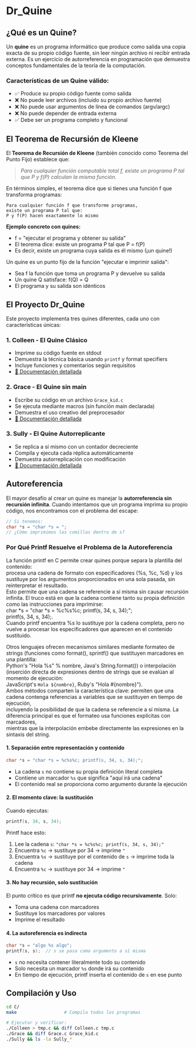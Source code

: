 # Dr_Quine

## ¿Qué es un Quine?

Un **quine** es un programa informático que produce como salida una copia exacta de su propio código fuente, sin leer ningún archivo ni recibir entrada externa. Es un ejercicio de autorreferencia en programación que demuestra conceptos fundamentales de la teoría de la computación.

### Características de un Quine válido:
- ✅ Produce su propio código fuente como salida
- ❌ No puede leer archivos (incluido su propio archivo fuente)
- ❌ No puede usar argumentos de línea de comandos (argv/argc)
- ❌ No puede depender de entrada externa
- ✅ Debe ser un programa completo y funcional

## El Teorema de Recursión de Kleene

El **Teorema de Recursión de Kleene** (también conocido como Teorema del Punto Fijo) establece que:

> *Para cualquier función computable total f, existe un programa P tal que P y f(P) calculan la misma función.*


En términos simples, el teorema dice que si tienes una función f que transforma programas:

```
Para cualquier función f que transforme programas,
existe un programa P tal que:
P y f(P) hacen exactamente lo mismo
```

**Ejemplo concreto con quines:**
- f = "ejecutar el programa y obtener su salida"
- El teorema dice: existe un programa P tal que P = f(P)
- Es decir, existe un programa cuya salida es él mismo (¡un quine!)

Un quine es un punto fijo de la función "ejecutar e imprimir salida":
- Sea f la función que toma un programa P y devuelve su salida
- Un quine Q satisface: f(Q) = Q
- El programa y su salida son idénticos


## El Proyecto Dr_Quine

Este proyecto implementa tres quines diferentes, cada uno con características únicas:

### 1. **Colleen** - El Quine Clásico
- Imprime su código fuente en stdout
- Demuestra la técnica básica usando `printf` y format specifiers
- Incluye funciones y comentarios según requisitos
- [📖 Documentación detallada](docs/README_Colleen.md)

### 2. **Grace** - El Quine sin main
- Escribe su código en un archivo `Grace_kid.c`
- Se ejecuta mediante macros (sin función main declarada)
- Demuestra el uso creativo del preprocesador
- [📖 Documentación detallada](docs/README_Grace.md)

### 3. **Sully** - El Quine Autorreplicante
- Se replica a sí mismo con un contador decreciente
- Compila y ejecuta cada réplica automáticamente
- Demuestra autorreplicación con modificación
- [📖 Documentación detallada](docs/README_Sully.md)

## Autoreferencia

El mayor desafío al crear un quine es manejar la **autorreferencia sin recursión infinita**. Cuando intentamos que un programa imprima su propio código, nos encontramos con el problema del escape:

```c
// Si tenemos:
char *s = "char *s = ";
// ¿Cómo imprimimos las comillas dentro de s?
```

### Por Qué Printf Resuelve el Problema de la Autoreferencia

La función printf en C permite crear quines porque separa la plantilla del contenido:  
procesa una cadena de formato con especificadores (%s, %c, %d) y los sustituye por los argumentos proporcionados en una sola pasada, sin reinterpretar el resultado.  
Esto permite que una cadena se referencie a sí misma sin causar recursión infinita. El truco está en que la cadena contiene tanto su propia definición como las instrucciones para imprimirse:  
char *s = "char *s = %c%s%c; printf(s, 34, s, 34);";  
printf(s, 34, s, 34);.  
Cuando printf encuentra %s lo sustituye por la cadena completa, pero no vuelve a procesar los especificadores que aparecen en el contenido sustituido.  

Otros lenguajes ofrecen mecanismos similares mediante formateo de strings (funciones como format(), sprintf() que sustituyen marcadores en una plantilla:  
Python's "Hola %s" % nombre, Java's String.format()) o interpolación (inserción directa de expresiones dentro de strings que se evalúan al momento de ejecución:  
JavaScript's `Hola ${nombre}`, Ruby's "Hola #{nombre}").  
Ambos métodos comparten la característica clave: permiten que una cadena contenga referencias a variables que se sustituyen en tiempo de ejecución,  
incluyendo la posibilidad de que la cadena se referencie a sí misma. La diferencia principal es que el formateo usa funciones explícitas con marcadores,  
mientras que la interpolación embebe directamente las expresiones en la sintaxis del string.

#### 1. **Separación entre representación y contenido**

```c
char *s = "char *s = %c%s%c; printf(s, 34, s, 34);";
```

- La cadena `s` no contiene su propia definición literal completa
- Contiene un marcador `%s` que significa "aquí irá una cadena"
- El contenido real se proporciona como argumento durante la ejecución

#### 2. **El momento clave: la sustitución**

Cuando ejecutas:
```c
printf(s, 34, s, 34);
```

Printf hace esto:
1. Lee la cadena `s`: `"char *s = %c%s%c; printf(s, 34, s, 34);"`
2. Encuentra `%c` → sustituye por 34 → imprime `"`
3. Encuentra `%s` → sustituye por el contenido de `s` → imprime toda la cadena
4. Encuentra `%c` → sustituye por 34 → imprime `"`

#### 3. **No hay recursión, solo sustitución**

El punto crítico es que printf **no ejecuta código recursivamente**. Solo:
- Toma una cadena con marcadores
- Sustituye los marcadores por valores
- Imprime el resultado

#### 4. **La autoreferencia es indirecta**

```c
char *s = "algo %s algo";
printf(s, s);  // s se pasa como argumento a sí misma
```

- `s` no necesita contener literalmente todo su contenido
- Solo necesita un marcador `%s` donde irá su contenido
- En tiempo de ejecución, printf inserta el contenido de `s` en ese punto

## Compilación y Uso

```bash
cd C/
make                  # Compila todos los programas

# Ejecutar y verificar:
./Colleen > tmp.c && diff Colleen.c tmp.c
./Grace && diff Grace.c Grace_kid.c
./Sully && ls -la Sully_*
```
